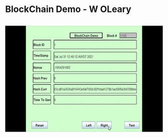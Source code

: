 # BlockChain Demo - W OLeary

<br>
<img src=
            "BlockChainDemo.gif" 
     alt=   "BlockChainDemo" 
     height="338"
>
